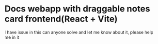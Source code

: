 # Docs webapp with draggable notes card frontend(React + Vite)
 I have issue in this can anyone solve and let me know about it, please help me in it

